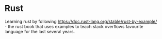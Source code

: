# Rust
Learning rust by following https://doc.rust-lang.org/stable/rust-by-example/ - the rust book that uses examples to teach stack overflows favourite language for the last several years. 

